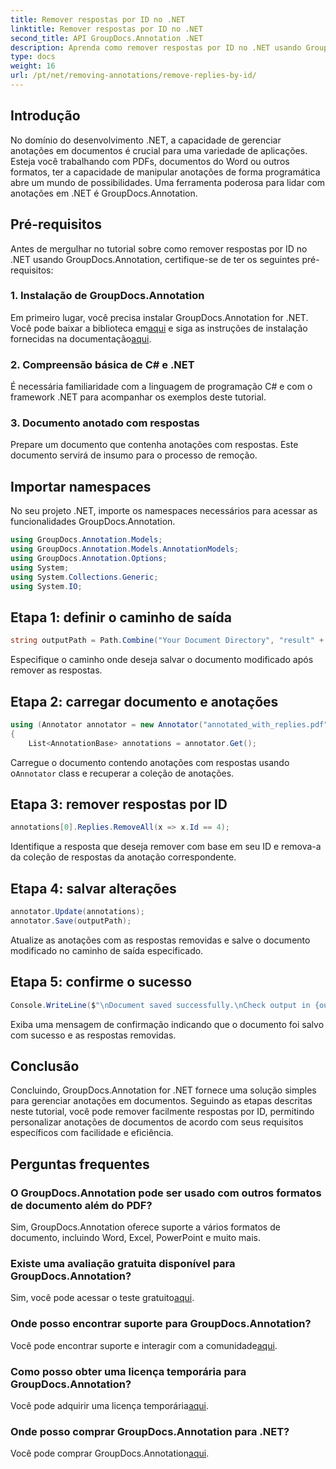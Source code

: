 ```yaml
---
title: Remover respostas por ID no .NET
linktitle: Remover respostas por ID no .NET
second_title: API GroupDocs.Annotation .NET
description: Aprenda como remover respostas por ID no .NET usando GroupDocs.Annotation. Siga nosso tutorial passo a passo para um gerenciamento eficiente de anotações de documentos.
type: docs
weight: 16
url: /pt/net/removing-annotations/remove-replies-by-id/
---
```

## Introdução
No domínio do desenvolvimento .NET, a capacidade de gerenciar anotações em documentos é crucial para uma variedade de aplicações. Esteja você trabalhando com PDFs, documentos do Word ou outros formatos, ter a capacidade de manipular anotações de forma programática abre um mundo de possibilidades. Uma ferramenta poderosa para lidar com anotações em .NET é GroupDocs.Annotation.
## Pré-requisitos
Antes de mergulhar no tutorial sobre como remover respostas por ID no .NET usando GroupDocs.Annotation, certifique-se de ter os seguintes pré-requisitos:
### 1. Instalação de GroupDocs.Annotation
 Em primeiro lugar, você precisa instalar GroupDocs.Annotation for .NET. Você pode baixar a biblioteca em[aqui](https://releases.groupdocs.com/annotation/net/) e siga as instruções de instalação fornecidas na documentação[aqui](https://reference.groupdocs.com/annotation/net/).
### 2. Compreensão básica de C# e .NET
É necessária familiaridade com a linguagem de programação C# e com o framework .NET para acompanhar os exemplos deste tutorial.
### 3. Documento anotado com respostas
Prepare um documento que contenha anotações com respostas. Este documento servirá de insumo para o processo de remoção.

## Importar namespaces
No seu projeto .NET, importe os namespaces necessários para acessar as funcionalidades GroupDocs.Annotation.
```csharp
using GroupDocs.Annotation.Models;
using GroupDocs.Annotation.Models.AnnotationModels;
using GroupDocs.Annotation.Options;
using System;
using System.Collections.Generic;
using System.IO;
```
## Etapa 1: definir o caminho de saída
```csharp
string outputPath = Path.Combine("Your Document Directory", "result" + Path.GetExtension("input.pdf"));
```
Especifique o caminho onde deseja salvar o documento modificado após remover as respostas.
## Etapa 2: carregar documento e anotações
```csharp
using (Annotator annotator = new Annotator("annotated_with_replies.pdf"))
{
    List<AnnotationBase> annotations = annotator.Get();
```
 Carregue o documento contendo anotações com respostas usando o`Annotator` class e recuperar a coleção de anotações.
## Etapa 3: remover respostas por ID
```csharp
annotations[0].Replies.RemoveAll(x => x.Id == 4);
```
Identifique a resposta que deseja remover com base em seu ID e remova-a da coleção de respostas da anotação correspondente.
## Etapa 4: salvar alterações
```csharp
annotator.Update(annotations);
annotator.Save(outputPath);
```
Atualize as anotações com as respostas removidas e salve o documento modificado no caminho de saída especificado.
## Etapa 5: confirme o sucesso
```csharp
Console.WriteLine($"\nDocument saved successfully.\nCheck output in {outputPath}.");
```
Exiba uma mensagem de confirmação indicando que o documento foi salvo com sucesso e as respostas removidas.

## Conclusão
Concluindo, GroupDocs.Annotation for .NET fornece uma solução simples para gerenciar anotações em documentos. Seguindo as etapas descritas neste tutorial, você pode remover facilmente respostas por ID, permitindo personalizar anotações de documentos de acordo com seus requisitos específicos com facilidade e eficiência.
## Perguntas frequentes
### O GroupDocs.Annotation pode ser usado com outros formatos de documento além do PDF?
Sim, GroupDocs.Annotation oferece suporte a vários formatos de documento, incluindo Word, Excel, PowerPoint e muito mais.
### Existe uma avaliação gratuita disponível para GroupDocs.Annotation?
 Sim, você pode acessar o teste gratuito[aqui](https://releases.groupdocs.com/).
### Onde posso encontrar suporte para GroupDocs.Annotation?
 Você pode encontrar suporte e interagir com a comunidade[aqui](https://forum.groupdocs.com/c/annotation/10).
### Como posso obter uma licença temporária para GroupDocs.Annotation?
 Você pode adquirir uma licença temporária[aqui](https://purchase.groupdocs.com/temporary-license/).
### Onde posso comprar GroupDocs.Annotation para .NET?
 Você pode comprar GroupDocs.Annotation[aqui](https://purchase.groupdocs.com/buy).